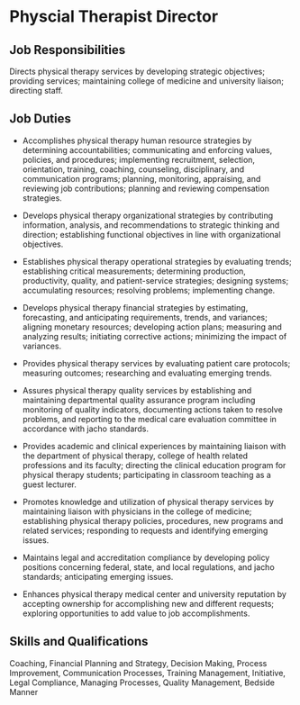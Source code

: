 # Physcial Therapist Director

## Job Responsibilities

Directs physical therapy services by developing strategic objectives; providing services; maintaining college of medicine and university liaison; directing staff.

## Job Duties

* Accomplishes physical therapy human resource strategies by determining accountabilities; communicating and enforcing values, policies, and procedures; implementing recruitment, selection, orientation, training, coaching, counseling, disciplinary, and communication programs; planning, monitoring, appraising, and reviewing job contributions; planning and reviewing compensation strategies.

* Develops physical therapy organizational strategies by contributing information, analysis, and recommendations to strategic thinking and direction; establishing functional objectives in line with organizational objectives.

* Establishes physical therapy operational strategies by evaluating trends; establishing critical measurements; determining production, productivity, quality, and patient-service strategies; designing systems; accumulating resources; resolving problems; implementing change.

* Develops physical therapy financial strategies by estimating, forecasting, and anticipating requirements, trends, and variances; aligning monetary resources; developing action plans; measuring and analyzing results; initiating corrective actions; minimizing the impact of variances.

* Provides physical therapy services by evaluating patient care protocols; measuring outcomes; researching and evaluating emerging trends.

* Assures physical therapy quality services by establishing and maintaining departmental quality assurance program including monitoring of quality indicators, documenting actions taken to resolve problems, and reporting to the medical care evaluation committee in accordance with jacho standards.

* Provides academic and clinical experiences by maintaining liaison with the department of physical therapy, college of health related professions and its faculty; directing the clinical education program for physical therapy students; participating in classroom teaching as a guest lecturer.

* Promotes knowledge and utilization of physical therapy services by maintaining liaison with physicians in the college of medicine; establishing physical therapy policies, procedures, new programs and related services; responding to requests and identifying emerging issues.

* Maintains legal and accreditation compliance by developing policy positions concerning federal, state, and local regulations, and jacho standards; anticipating emerging issues.

* Enhances physical therapy medical center and university reputation by accepting ownership for accomplishing new and different requests; exploring opportunities to add value to job accomplishments.

## Skills and Qualifications

Coaching, Financial Planning and Strategy, Decision Making, Process Improvement, Communication Processes, Training Management, Initiative, Legal Compliance, Managing Processes, Quality Management, Bedside Manner

